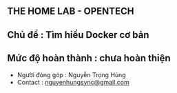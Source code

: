 
## THE HOME LAB - OPENTECH

## Chủ đề : Tìm hiểu Docker cơ bản

## Mức độ hoàn thành : chưa hoàn thiện

- Người đóng góp : Nguyễn Trọng Hùng
- Contact : nguyenhungsync@gmail.com